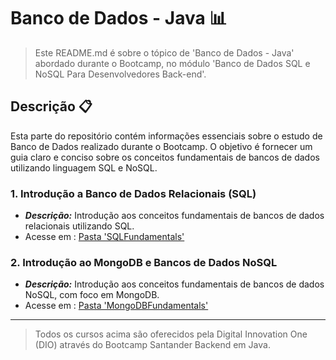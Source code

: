 # Banco de Dados - Java 📊

> Este README.md é sobre o tópico de 'Banco de Dados - Java' abordado durante o Bootcamp, no módulo 'Banco de Dados SQL e NoSQL Para Desenvolvedores Back-end'.

## Descrição 📋
Esta parte do repositório contém informações essenciais sobre o estudo de Banco de Dados realizado durante o Bootcamp. O objetivo é fornecer um guia claro e conciso sobre os conceitos fundamentais de bancos de dados utilizando linguagem SQL e NoSQL.

### **1. Introdução a Banco de Dados Relacionais (SQL)**
- ***Descrição:*** Introdução aos conceitos fundamentais de bancos de dados relacionais utilizando SQL.
- Acesse em : [Pasta 'SQLFundamentals'](SQLFundamentals)

### **2. Introdução ao MongoDB e Bancos de Dados NoSQL**
- ***Descrição:*** Introdução aos conceitos fundamentais de bancos de dados NoSQL, com foco em MongoDB.
- Acesse em : [Pasta 'MongoDBFundamentals'](MongoDBFundamentals)

---

> Todos os cursos acima são oferecidos pela Digital Innovation One (DIO) através do Bootcamp Santander Backend em Java.
